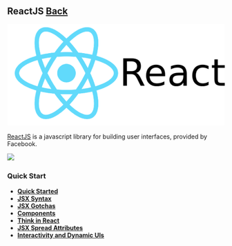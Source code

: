 ## ReactJS [Back](./../Framework.md)

![](./react.png)

[ReactJS](https://facebook.github.io/react/) is a javascript library for building user interfaces, provided by Facebook.

![](./react-timeline.png)

### Quick Start

- [**Quick Started**](./quick_started/quick_started.md)
- [**JSX Syntax**](./jsx_syntax/jsx_syntax.md)
- [**JSX Gotchas**](./jsx_gotcha/jsx_gotcha.md)
- [**Components**](./components_started/components_started.md)
- [**Think in React**](./think_in_react/think_in_react.md)
- [**JSX Spread Attributes**](./jsx_spread_attributes/jsx_spread_attributes.md)
- [**Interactivity and Dynamic UIs**](./interactivity_dynamic_uis/interactivity_dynamic_uis.md)